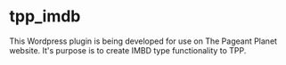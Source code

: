 tpp_imdb
========
This Wordpress plugin is being developed for use on The Pageant Planet website.
It's purpose is to create IMBD type functionality to TPP.
